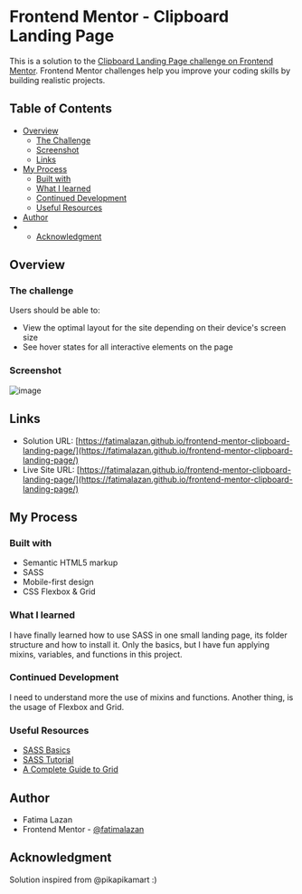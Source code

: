 # Frontend Mentor - Clipboard Landing Page

This is a solution to the [Clipboard Landing Page challenge on Frontend Mentor](https://www.frontendmentor.io/challenges/clipboard-landing-page-5cc9bccd6c4c91111378ecb9). Frontend Mentor challenges help you improve your coding skills by building realistic projects.

## Table of Contents

- [Overview](#overview)
  - [The Challenge](#the-challenge)
  - [Screenshot](#screenshot)
  - [Links](#links)
- [My Process](#my-process)
  - [Built with](#built-with)
  - [What I learned](#what-i-learned)
  - [Continued Development](#continued-development)
  - [Useful Resources](#useful-resources)
- [Author](#author)
- - [Acknowledgment](#acknowledgment)

## Overview

### The challenge

Users should be able to:

- View the optimal layout for the site depending on their device's screen size
- See hover states for all interactive elements on the page

### Screenshot

![image](https://github.com/fatimalazan/frontend-mentor-clipboard-landing-page/blob/0593cf25aa514beea5bf957f7d5cd8c23c78f9d2/screenshot-desktop.png)

## Links

- Solution URL: [https://fatimalazan.github.io/frontend-mentor-clipboard-landing-page/](https://fatimalazan.github.io/frontend-mentor-clipboard-landing-page/)
- Live Site URL: [https://fatimalazan.github.io/frontend-mentor-clipboard-landing-page/](https://fatimalazan.github.io/frontend-mentor-clipboard-landing-page/)

## My Process

### Built with

- Semantic HTML5 markup
- SASS
- Mobile-first design
- CSS Flexbox & Grid

### What I learned

I have finally learned how to use SASS in one small landing page, its folder structure and how to install it. Only the basics, but I have fun applying mixins, variables, and functions in this project.

### Continued Development

I need to understand more the use of mixins and functions. Another thing, is the usage of Flexbox and Grid.

### Useful Resources

- [SASS Basics](https://sass-lang.com/guide)
- [SASS Tutorial](https://www.w3schools.com/sass/)
- [A Complete Guide to Grid](https://css-tricks.com/snippets/css/complete-guide-grid/)

## Author

- Fatima Lazan
- Frontend Mentor - [@fatimalazan](https://www.frontendmentor.io/profile/fatimalazan)

## Acknowledgment

Solution inspired from @pikapikamart :)

